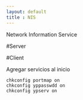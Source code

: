 ```yaml
---
layout: default
title : NIS
---
```

Network Information Service

#Server

#Client

Agregar servicios al inicio

    chkconfig portmap on
    chkconfig yppasswdd on
    chkconfig ypserv on

